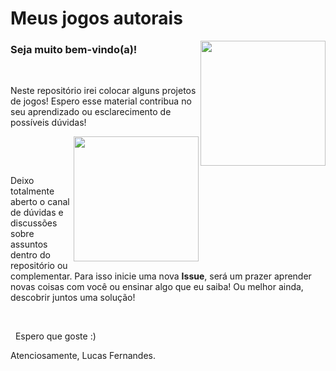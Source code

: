 # Meus jogos autorais  

   <img align="right" src="https://octodex.github.com/images/megacat.jpg" width="200">
   
   ### Seja muito bem-vindo(a)!   
   
   
  &nbsp;
  
   Neste repositório irei colocar alguns projetos de jogos! Espero esse 
   material contribua no seu aprendizado ou esclarecimento de possíveis dúvidas!
    
    
   &nbsp;
   <img align = "right" src = "https://octodex.github.com/images/collabocats.jpg" width = "200">
   
   
   &nbsp;
   
   
   
   Deixo totalmente aberto o canal de dúvidas e discussões sobre assuntos dentro
   do repositório ou complementar. Para isso inicie uma nova **Issue**, será um 
   prazer aprender novas coisas com você ou ensinar algo que eu saiba! 
   Ou melhor ainda, descobrir juntos uma solução!
      
   
   &nbsp;
      
   
   &nbsp;
   Espero que goste :)
    


   Atenciosamente, Lucas Fernandes.